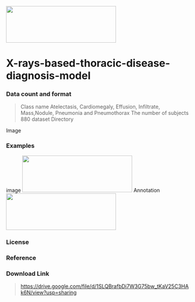 <img src="http://xai.unist.ac.kr/static/img/logos/XAIC_logo.png" width="300" height="100">

# X-rays-based-thoracic-disease-diagnosis-model

### **Data count and format**
> Class name 
Atelectasis, Cardiomegaly, Effusion, Infiltrate, Mass,Nodule, Pneumonia and Pneumothorax
> The number of subjects
880 dataset
> Directory 

Image

### **Examples**
image
<img src="https://github.com/noma000/ChestX-ray14-Interlocking-Chest-Disease-Domestic-Medical-Encyclopedia-Database/blob/main/image.jpg" width="300" height="100">
Annotation
<img src="https://github.com/noma000/ChestX-ray14-Interlocking-Chest-Disease-Domestic-Medical-Encyclopedia-Database/blob/main/annotation.jpg" width="300" height="100"> 

### **License**
>  

### **Reference**
>   

### **Download Link**
> https://drive.google.com/file/d/1SLQBrafbDi7W3G75bw_tKaV25C3HAk6N/view?usp=sharing
